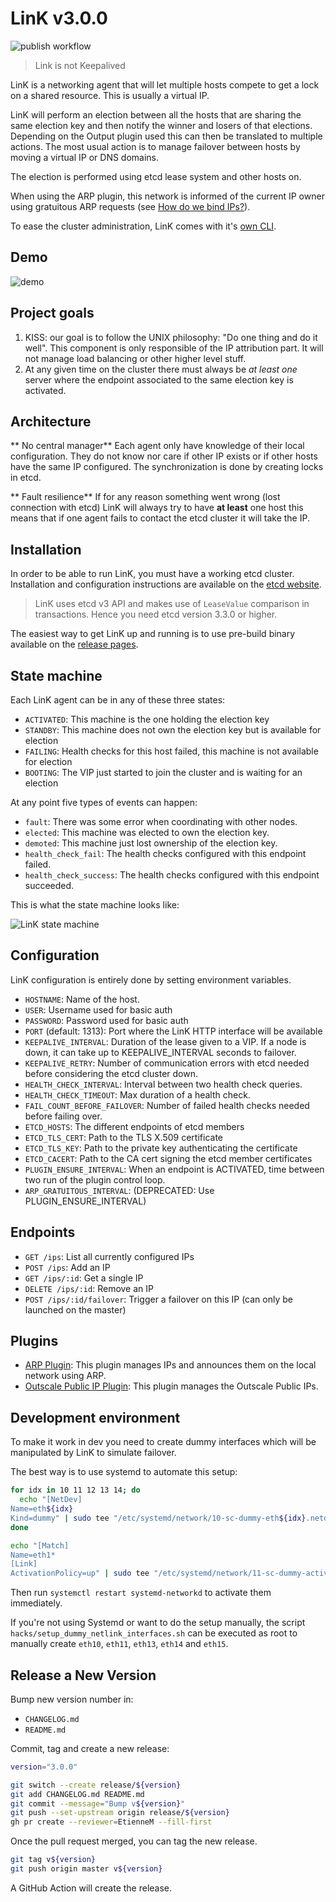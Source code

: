 # LinK v3.0.0

![publish workflow](https://github.com/Scalingo/link/actions/workflows/publish.yml/badge.svg)

> Link is not Keepalived

LinK is a networking agent that will let multiple hosts compete to get a lock on a shared resource.
This is usually a virtual IP.

LinK will perform an election between all the hosts that are sharing the same election key and then notify the winner and losers of that elections.
Depending on the Output plugin used this can then be translated to multiple actions.
The most usual action is to manage failover between hosts by moving a virtual IP or DNS domains.

The election is performed using etcd lease system and other hosts on.

When using the ARP plugin, this network is informed of the current IP owner using gratuitous ARP
requests (see [How do we bind IPs?](#how-do-we-bind-the-ips)).

To ease the cluster administration, LinK comes with it's
[own CLI](https://github.com/Scalingo/link/tree/master/cmd/link-client/).

## Demo

![demo](https://raw.githubusercontent.com/Scalingo/link/master/media/demo.gif)

## Project goals

1. KISS: our goal is to follow the UNIX philosophy: "Do one thing and do it
   well". This component is only responsible of the IP attribution part. It
   will not manage load balancing or other higher level stuff.
1. At any given time on the cluster there must always be _at least one_
   server where the endpoint associated to the same election key is activated.

## Architecture

** No central manager** Each agent only have knowledge of their local
configuration. They do not know nor care if other IP exists or if other hosts
have the same IP configured. The synchronization is done by creating locks in
etcd.

** Fault resilience** If for any reason something went wrong (lost connection
with etcd) LinK will always try to have **at least** one host this means that
if one agent fails to contact the etcd cluster it will take the IP.

## Installation

In order to be able to run LinK, you must have a working etcd cluster.
Installation and configuration instructions are available on the [etcd
website](https://coreos.com/etcd/docs/latest/getting-started-with-etcd.html).

> LinK uses etcd v3 API and makes use of `LeaseValue` comparison in transactions. Hence you need etcd version 3.3.0 or higher.

The easiest way to get LinK up and running is to use pre-build binary available
on the [release pages](https://github.com/Scalingo/link/releases).

## State machine

Each LinK agent can be in any of these three states:

- `ACTIVATED`: This machine is the one holding the election key
- `STANDBY`: This machine does not own the election key but is available for election
- `FAILING`: Health checks for this host failed, this machine is not available for election
- `BOOTING`: The VIP just started to join the cluster and is waiting for an election

At any point five types of events can happen:

- `fault`: There was some error when coordinating with other nodes.
- `elected`: This machine was elected to own the election key.
- `demoted`: This machine just lost ownership of the election key.
- `health_check_fail`: The health checks configured with this endpoint failed.
- `health_check_success`: The health checks configured with this endpoint succeeded.

This is what the state machine looks like:

![LinK state machine](./state_machine.png)

## Configuration

LinK configuration is entirely done by setting environment variables.

- `HOSTNAME`: Name of the host.
- `USER`: Username used for basic auth
- `PASSWORD`: Password used for basic auth
- `PORT` (default: 1313): Port where the LinK HTTP interface will be available
- `KEEPALIVE_INTERVAL`: Duration of the lease given to a VIP. If a node is down, it can take up to KEEPALIVE_INTERVAL seconds to failover.
- `KEEPALIVE_RETRY`: Number of communication errors with etcd needed before considering the etcd cluster down.
- `HEALTH_CHECK_INTERVAL`: Interval between two health check queries.
- `HEALTH_CHECK_TIMEOUT`: Max duration of a health check.
- `FAIL_COUNT_BEFORE_FAILOVER`: Number of failed health checks needed before failing over.
- `ETCD_HOSTS`: The different endpoints of etcd members
- `ETCD_TLS_CERT`: Path to the TLS X.509 certificate
- `ETCD_TLS_KEY`: Path to the private key authenticating the certificate
- `ETCD_CACERT`: Path to the CA cert signing the etcd member certificates
- `PLUGIN_ENSURE_INTERVAL`: When an endpoint is ACTIVATED, time between two run of the plugin control loop.
- `ARP_GRATUITOUS_INTERVAL`: (DEPRECATED: Use PLUGIN_ENSURE_INTERVAL)

## Endpoints

- `GET /ips`: List all currently configured IPs
- `POST /ips`: Add an IP
- `GET /ips/:id`: Get a single IP
- `DELETE /ips/:id`: Remove an IP
- `POST /ips/:id/failover`: Trigger a failover on this IP (can only be launched on the master)

## Plugins

- [ARP Plugin](plugin/arp/README.md): This plugin manages IPs and announces them on the local network using ARP.
- [Outscale Public IP Plugin](plugin/outscale_public_ip/README.md): This plugin manages the Outscale Public IPs.

## Development environment

To make it work in dev you need to create dummy interfaces which will be
manipulated by LinK to simulate failover.

The best way is to use systemd to automate this setup:

```bash
for idx in 10 11 12 13 14; do
  echo "[NetDev]
Name=eth${idx}
Kind=dummy" | sudo tee "/etc/systemd/network/10-sc-dummy-eth${idx}.netdev"
done

echo "[Match]
Name=eth1*
[Link]
ActivationPolicy=up" | sudo tee "/etc/systemd/network/11-sc-dummy-activation.network"
```

Then run `systemctl restart systemd-networkd` to activate them immediately.

If you're not using Systemd or want to do the setup manually, the script
`hacks/setup_dummy_netlink_interfaces.sh` can be executed as root to manually
create `eth10`, `eth11`, `eth13`, `eth14` and `eth15`.

## Release a New Version

Bump new version number in:

- `CHANGELOG.md`
- `README.md`

Commit, tag and create a new release:

```sh
version="3.0.0"

git switch --create release/${version}
git add CHANGELOG.md README.md
git commit --message="Bump v${version}"
git push --set-upstream origin release/${version}
gh pr create --reviewer=EtienneM --fill-first
```

Once the pull request merged, you can tag the new release.

```sh
git tag v${version}
git push origin master v${version}
```

A GitHub Action will create the release.

